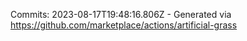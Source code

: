 Commits: 2023-08-17T19:48:16.806Z - Generated via https://github.com/marketplace/actions/artificial-grass
<br>

